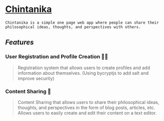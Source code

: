 # [Chintanika]()
```
Chintanika is a simple one page web app where people can share their philosophical ideas, thoughts, and perspectives with others.
```
 _Features_
--
### User Registration and Profile Creation :technologist:

>Registration system that allows users to create profiles and add information about themselves.
>(Using bycryptjs to add salt and improve security)

### Content Sharing :speech_balloon:
>Content Sharing that allows users to share their philosophical ideas, thoughts, and perspectives in the form of blog posts, articles, etc.
>Allows users to easily create and edit their content on a text editor.
